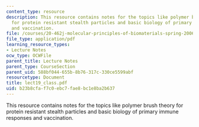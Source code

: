 ```yaml
---
content_type: resource
description: This resource contains notes for the topics like polymer brush theory
  for protein resistant stealth particles and basic biology of primary immune responses
  and vaccination.
file: /courses/20-462j-molecular-principles-of-biomaterials-spring-2006/b23b8cfaf7c0ebc7fae8bc1e8ba2b637_lect19_class.pdf
file_type: application/pdf
learning_resource_types:
- Lecture Notes
ocw_type: OCWFile
parent_title: Lecture Notes
parent_type: CourseSection
parent_uid: 588bf044-655b-8b76-317c-330ce5599abf
resourcetype: Document
title: lect19_class.pdf
uid: b23b8cfa-f7c0-ebc7-fae8-bc1e8ba2b637
---
```

This resource contains notes for the topics like polymer brush theory for protein resistant stealth particles and basic biology of primary immune responses and vaccination.